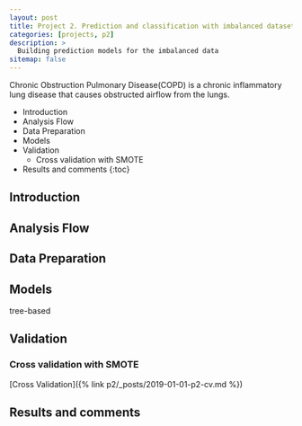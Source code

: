 ```yaml
---
layout: post
title: Project 2. Prediction and classification with imbalanced dataset
categories: [projects, p2]
description: >
  Building prediction models for the imbalanced data
sitemap: false
---
```

Chronic Obstruction Pulmonary Disease(COPD) is a chronic inflammatory lung disease that causes obstructed airflow from the lungs.

* Introduction
* Analysis Flow
* Data Preparation
* Models
* Validation
  * Cross validation with SMOTE
* Results and comments
{:toc}

## Introduction

## Analysis Flow

## Data Preparation

## Models

tree-based

## Validation
### Cross validation with SMOTE
[Cross Validation]({% link p2/_posts/2019-01-01-p2-cv.md %})

## Results and comments
